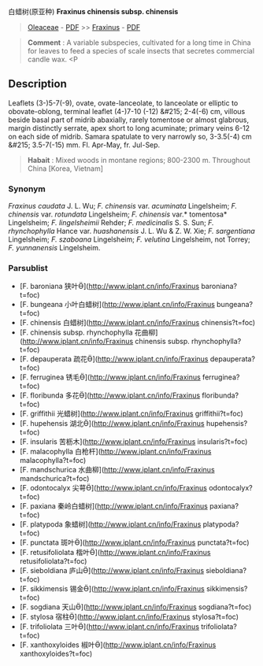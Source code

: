 白蜡树(原亚种) **Fraxinus chinensis subsp. chinensis**

> [Oleaceae](http://www.iplant.cn/info/Oleaceae?t=foc) - [PDF](http://www.iplant.cn/foc/pdf/Oleaceae.pdf) >> [Fraxinus](http://www.iplant.cn/info/Fraxinus?t=foc) - [PDF](http://www.iplant.cn/foc/pdf/Fraxinus.pdf)


> **Comment** : 
> A variable subspecies, cultivated for a long time in China for leaves to feed a species of scale insects that secretes commercial candle wax. <P

## Description

Leaflets (3-)5-7(-9), ovate, ovate-lanceolate, to lanceolate or elliptic to obovate-oblong, terminal leaflet (4-)7-10 (-12) &amp;#215; 2-4(-6) cm, villous beside basal part of midrib abaxially, rarely tomentose or almost glabrous, margin distinctly serrate, apex short to long acuminate; primary veins 6-12 on each side of midrib. Samara spatulate to very narrowly so, 3-3.5(-4) cm &amp;#215; 3.5-7(-15) mm. Fl. Apr-May, fr. Jul-Sep.


> **Habait** : 
> Mixed woods in montane regions; 800-2300 m. Throughout China [Korea, Vietnam]

### Synonym
*Fraxinus caudata* J. L. Wu; *F. chinensis* var. *acuminata* Lingelsheim; *F. chinensis* var. *rotundata* Lingelsheim; *F. chinensis* var.* tomentosa* Lingelsheim; *F. lingelsheimii* Rehder; *F. medicinalis* S. S. Sun; *F. rhynchophylla* Hance var. *huashanensis* J. L. Wu & Z. W. Xie; *F. sargentiana* Lingelsheim; *F. szaboana* Lingelsheim; *F. velutina* Lingelsheim, not Torrey; *F. yunnanensis* Lingelsheim.



### Parsublist

* [F.  baroniana  狭叶](http://www.iplant.cn/info/Fraxinus baroniana?t=foc)
* [F.  bungeana  小叶白蜡树](http://www.iplant.cn/info/Fraxinus bungeana?t=foc)
* [F.  chinensis  白蜡树](http://www.iplant.cn/info/Fraxinus chinensis?t=foc)
* [F.  chinensis subsp. rhynchophylla  花曲柳](http://www.iplant.cn/info/Fraxinus chinensis subsp. rhynchophylla?t=foc)
* [F.  depauperata  疏花](http://www.iplant.cn/info/Fraxinus depauperata?t=foc)
* [F.  ferruginea  锈毛](http://www.iplant.cn/info/Fraxinus ferruginea?t=foc)
* [F.  floribunda  多花](http://www.iplant.cn/info/Fraxinus floribunda?t=foc)
* [F.  griffithii  光蜡树](http://www.iplant.cn/info/Fraxinus griffithii?t=foc)
* [F.  hupehensis  湖北](http://www.iplant.cn/info/Fraxinus hupehensis?t=foc)
* [F.  insularis  苦枥木](http://www.iplant.cn/info/Fraxinus insularis?t=foc)
* [F.  malacophylla  白枪杆](http://www.iplant.cn/info/Fraxinus malacophylla?t=foc)
* [F.  mandschurica  水曲柳](http://www.iplant.cn/info/Fraxinus mandschurica?t=foc)
* [F.  odontocalyx  尖萼](http://www.iplant.cn/info/Fraxinus odontocalyx?t=foc)
* [F.  paxiana  秦岭白蜡树](http://www.iplant.cn/info/Fraxinus paxiana?t=foc)
* [F.  platypoda  象蜡树](http://www.iplant.cn/info/Fraxinus platypoda?t=foc)
* [F.  punctata  斑叶](http://www.iplant.cn/info/Fraxinus punctata?t=foc)
* [F.  retusifoliolata  楷叶](http://www.iplant.cn/info/Fraxinus retusifoliolata?t=foc)
* [F.  sieboldiana  庐山](http://www.iplant.cn/info/Fraxinus sieboldiana?t=foc)
* [F.  sikkimensis  锡金](http://www.iplant.cn/info/Fraxinus sikkimensis?t=foc)
* [F.  sogdiana  天山](http://www.iplant.cn/info/Fraxinus sogdiana?t=foc)
* [F.  stylosa  宿柱](http://www.iplant.cn/info/Fraxinus stylosa?t=foc)
* [F.  trifoliolata  三叶](http://www.iplant.cn/info/Fraxinus trifoliolata?t=foc)
* [F.  xanthoxyloides  椒叶](http://www.iplant.cn/info/Fraxinus xanthoxyloides?t=foc)
